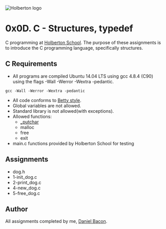 <img src="https://www.holbertonschool.com/assets/holberton-logo-1cc451260ca3cd297def53f2250a9794810667c7ca7b5fa5879a569a457bf16f.png" alt="Holberton logo">

0x0D. C - Structures, typedef
=============================
C programming at [Holberton School](https://www.holbertonschool.com). The purpose of these assignments is to introduce the C programming language, specifically structures.

C Requirements
--------------
* All programs are compiled Ubuntu 14.04 LTS using gcc 4.8.4 (C90) using the flags -Wall -Werror -Wextra -pedantic.
```
gcc -Wall -Werror -Wextra -pedantic
```

* All code conforms to [Betty style](https://github.com/holbertonschool/Betty).
* Global variables are not allowed.
* Standard library is not allowed(with exceptions).
* Allowed functions:
  * [_putchar](https://github.com/holbertonschool/_putchar.c/blob/master/_putchar.c)
  * malloc
  * free
  * exit
* main.c functions provided by Holberton School for testing

Assignments
-----------
* dog.h
* 1-init_dog.c
* 2-print_dog.c
* 4-new_dog.c
* 5-free_dog.c

Author
------
All assignments completed by me, [Daniel Bacon](https://github.com/dfbacon).
